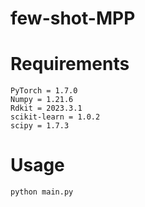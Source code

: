 # few-shot-MPP

# Requirements

```
PyTorch = 1.7.0
Numpy = 1.21.6
Rdkit = 2023.3.1
scikit-learn = 1.0.2
scipy = 1.7.3

```

# Usage
```
python main.py
```

